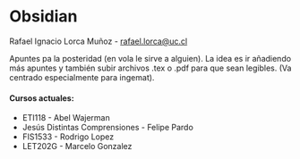 # Obsidian

Rafael Ignacio Lorca Muñoz - rafael.lorca@uc.cl

Apuntes pa la posteridad (en vola le sirve a alguien).
La idea es ir añadiendo más apuntes y también subir archivos .tex o .pdf para que sean legibles. (Va centrado especialmente para ingemat).

#### Cursos actuales:

- ETI118 - Abel Wajerman
- Jesús Distintas Comprensiones - Felipe Pardo
- FIS1533 - Rodrigo Lopez
- LET202G - Marcelo Gonzalez